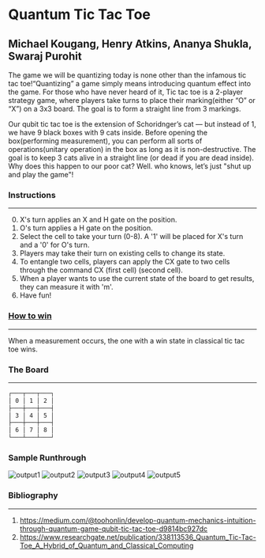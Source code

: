 # Quantum Tic Tac Toe
Michael Kougang, Henry Atkins, Ananya Shukla, Swaraj Purohit
-------------------------------------------------------------
The game we will be quantizing today is none other than the infamous tic tac toe!“Quantizing” a game simply means introducing quantum effect into the game. 
For those who have never heard of it, Tic tac toe is a 2-player strategy game, where players take turns to place their marking(either “O” or “X”) on a 3x3 board. The goal is to form a straight line from 3 markings.

Our qubit tic tac toe is the extension of Schoridnger’s cat — but instead of 1, we have 9 black boxes with 9 cats inside. Before opening the box(performing measurement), you can perform all sorts of operations(unitary operation) in the box as long as it is non-destructive. The goal is to keep 3 cats alive in a straight line (or dead if you are dead inside). Why does this happen to our poor cat? Well. who knows, let’s just "shut up and play the game"!

### Instructions
----------------------------------------------------
0. X's turn applies an X and H gate on the
   position.
1. O's turn applies a H gate on the position.
2. Select the cell to take your turn (0-8). A '1'
   will be placed for X's turn and a '0' for O's
   turn.
3. Players may take their turn on existing cells
   to change its state.
4. To entangle two cells, players can apply the
   CX gate to two cells through the command
   CX (first cell) (second cell).
5. When a player wants to use the current state
   of the board to get results, they can measure it
   with 'm'.
6. Have fun!

### <u>How to win</u>
----------------------------------------------------

When a measurement occurs, the one with a win state in classical tic tac toe wins.

###  The Board
----------------------------------------------------

``` bash
┌───┬───┬───┐
│ 0 │ 1 │ 2 │
├───┼───┼───┤
│ 3 │ 4 │ 5 │
├───┼───┼───┤
│ 6 │ 7 │ 8 │
└───┴───┴───┘
```

### Sample Runthrough
![output1](https://user-images.githubusercontent.com/98439884/151698210-b056e381-efc5-45c0-8050-2ac67d797072.jpg)
![output2](https://user-images.githubusercontent.com/98439884/151698223-23ecd482-aa39-4204-86fa-f82983f386e8.jpg)
![output3](https://user-images.githubusercontent.com/98439884/151698233-06060373-ab7d-4ff9-9b31-27db4562fe03.jpg)
![output4](https://user-images.githubusercontent.com/98439884/151698239-353c9e60-e4b6-4f98-90d4-f40117abe4f7.jpg)
![output5](https://user-images.githubusercontent.com/98439884/151698242-9c9e1a85-64d1-4634-9a06-f96d14f4fe17.jpg)

### Bibliography
----------------------------------------------------

1) https://medium.com/@toohonlin/develop-quantum-mechanics-intuition-through-quantum-game-qubit-tic-tac-toe-d9814bc927dc
2) https://www.researchgate.net/publication/338113536_Quantum_Tic-Tac-Toe_A_Hybrid_of_Quantum_and_Classical_Computing
